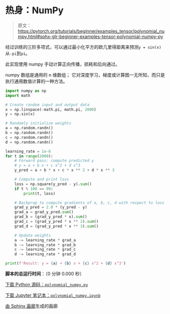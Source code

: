 # 热身：NumPy

> 原文：<https://pytorch.org/tutorials/beginner/examples_tensor/polynomial_numpy.html#sphx-glr-beginner-examples-tensor-polynomial-numpy-py>

经过训练的三阶多项式，可以通过最小化平方的欧几里得距离来预测`y = sin(x)`从`-pi`到`pi`。

此实现使用 numpy 手动计算正向传播，损耗和后向通过。

numpy 数组是通用的 n 维数组； 它对深度学习，梯度或计算图一无所知，而只是执行通用数值计算的一种方法。

```py
import numpy as np
import math

# Create random input and output data
x = np.linspace(-math.pi, math.pi, 2000)
y = np.sin(x)

# Randomly initialize weights
a = np.random.randn()
b = np.random.randn()
c = np.random.randn()
d = np.random.randn()

learning_rate = 1e-6
for t in range(2000):
    # Forward pass: compute predicted y
    # y = a + b x + c x^2 + d x^3
    y_pred = a + b * x + c * x ** 2 + d * x ** 3

    # Compute and print loss
    loss = np.square(y_pred - y).sum()
    if t % 100 == 99:
        print(t, loss)

    # Backprop to compute gradients of a, b, c, d with respect to loss
    grad_y_pred = 2.0 * (y_pred - y)
    grad_a = grad_y_pred.sum()
    grad_b = (grad_y_pred * x).sum()
    grad_c = (grad_y_pred * x ** 2).sum()
    grad_d = (grad_y_pred * x ** 3).sum()

    # Update weights
    a -= learning_rate * grad_a
    b -= learning_rate * grad_b
    c -= learning_rate * grad_c
    d -= learning_rate * grad_d

print(f'Result: y = {a} + {b} x + {c} x^2 + {d} x^3')

```

**脚本的总运行时间**：（0 分钟 0.000 秒）

[下载 Python 源码：`polynomial_numpy.py`](https://pytorch.org/tutorials/_downloads/6287cd68dd239d4f34ac75d774a66e23/polynomial_numpy.py)

[下载 Jupyter 笔记本：`polynomial_numpy.ipynb`](https://pytorch.org/tutorials/_downloads/d4cfaf6a36486a5e37afb34266028d9e/polynomial_numpy.ipynb)

[由 Sphinx 画廊](https://sphinx-gallery.readthedocs.io)生成的画廊